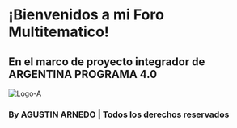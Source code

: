 # ¡Bienvenidos a mi Foro Multitematico!

## En el marco de proyecto integrador de ARGENTINA PROGRAMA 4.0

![Logo-A](image.png)

### By AGUSTIN ARNEDO | Todos los derechos reservados  